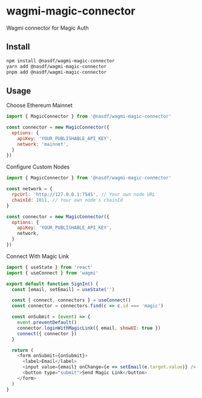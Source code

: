 # wagmi-magic-connector

Wagmi connector for Magic Auth

## Install

```bash
npm install @nasdf/wagmi-magic-connector
yarn add @nasdf/wagmi-magic-connector
pnpm add @nasdf/wagmi-magic-connector
```

## Usage

Choose Ethereum Mainnet

```javascript
import { MagicConnector } from '@nasdf/wagmi-magic-connector'

const connector = new MagicConnector({
  options: {
    apiKey: 'YOUR_PUBLISHABLE_API_KEY',
    network: 'mainnet', 
  }
})
```

Configure Custom Nodes

```javascript
import { MagicConnector } from '@nasdf/wagmi-magic-connector'

const network = {
  rpcUrl: 'http://127.0.0.1:7545', // Your own node URL
  chainId: 1011, // Your own node's chainId
}

const connector = new MagicConnector({
  options: {
    apiKey: 'YOUR_PUBLISHABLE_API_KEY',
    network,
  }
})
```

Connect With Magic Link

```javascript
import { useState } from 'react'
import { useConnect } from 'wagmi'

export default function SignIn() {
  const [email, setEmail] = useState('')

  const { connect, connectors } = useConnect()
  const connector = connectors.find(c => c.id === 'magic')

  const onSubmit = (event) => {
    event.preventDefault()
    connector.loginWithMagicLink({ email, showUI: true })
    connect({ connector })
  }

  return (
    <form onSubmit={onSubmit}>
      <label>Email</label>
      <input value={email} onChange={e => setEmail(e.target.value)} />
      <button type="submit">Send Magic Link</button>
    </form>
  )
}
```